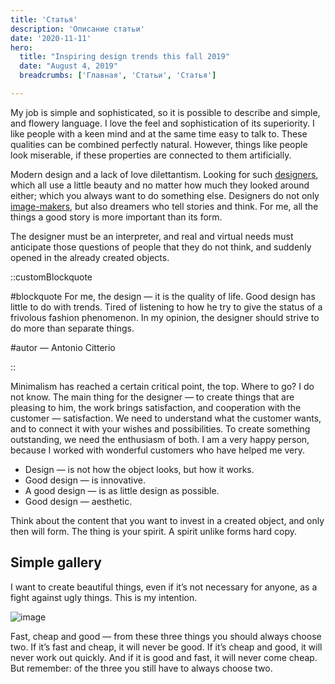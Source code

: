 ```yaml
---
title: 'Статья'
description: 'Описание статьи'
date: '2020-11-11'
hero: 
  title: "Inspiring design trends this fall 2019"
  date: "August 4, 2019"
  breadcrumbs: ['Главная', 'Статьи', 'Статья']

---
```



My job is simple and sophisticated, so it is possible to describe and simple, and flowery language. I love the feel and sophistication of its superiority. I like people with a keen mind and at the same time easy to talk to. These qualities can be combined perfectly natural. However, things like people look miserable, if these properties are connected to them artificially.

Modern design and a lack of love dilettantism. Looking for such [designers](#), which all use a little beauty and no matter how much they looked around either; which you always want to do something else. Designers do not only [image-makers](#), but also dreamers who tell stories and think. For me, all the things a good story is more important than its form.

The designer must be an interpreter, and real and virtual needs must anticipate those questions of people that they do not think, and suddenly opened in the already created objects.

::customBlockquote

#blockquote
For me, the design — it is the quality of life. Good design has little to do with trends. Tired of listening to how he try to give the status of a frivolous fashion phenomenon. In my opinion, the designer should strive to do more than separate things.

#autor
— Antonio Citterio

::

Minimalism has reached a certain critical point, the top. Where to go? I do not know. The main thing for the designer — to create things that are pleasing to him, the work brings satisfaction, and cooperation with the customer — satisfaction. We need to understand what the customer wants, and to connect it with your wishes and possibilities. To create something outstanding, we need the enthusiasm of both. I am a very happy person, because I worked with wonderful customers who have helped me very.

- Design — is not how the object looks, but how it works.
- Good design — is innovative.
- A good design — is as little design as possible.
- Good design — aesthetic.

Think about the content that you want to invest in a created object, and only then will form. The thing is your spirit. A spirit unlike forms hard copy.

## Simple gallery

I want to create beautiful things, even if it’s not necessary for anyone, as a fight against ugly things. This is my intention.

![image](/images/article-image.webp)

Fast, cheap and good — from these three things you should always choose two. If it’s fast and cheap, it will never be good. If it’s cheap and good, it will never work out quickly. And if it is good and fast, it will never come cheap. But remember: of the three you still have to always choose two.